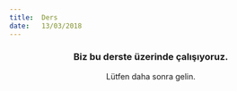 ```yaml
---
title:  Ders
date:   13/03/2018
---
```


### <center>Biz bu derste üzerinde çalışıyoruz.</center>
<center>Lütfen daha sonra gelin.</center>